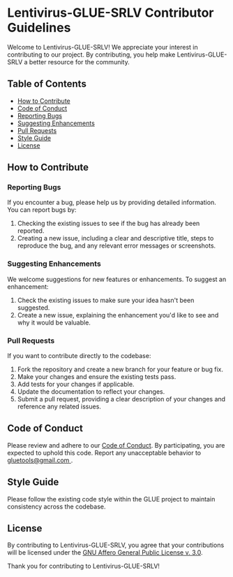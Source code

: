 # Lentivirus-GLUE-SRLV Contributor Guidelines

Welcome to Lentivirus-GLUE-SRLV! We appreciate your interest in contributing to our project. By contributing, you help make Lentivirus-GLUE-SRLV a better resource for the community.

## Table of Contents

- [How to Contribute](#how-to-contribute)
- [Code of Conduct](#code-of-conduct)
- [Reporting Bugs](#reporting-bugs)
- [Suggesting Enhancements](#suggesting-enhancements)
- [Pull Requests](#pull-requests)
- [Style Guide](#style-guide)
- [License](#license)

## How to Contribute

### Reporting Bugs

If you encounter a bug, please help us by providing detailed information. You can report bugs by:

1. Checking the existing issues to see if the bug has already been reported.
2. Creating a new issue, including a clear and descriptive title, steps to reproduce the bug, and any relevant error messages or screenshots.

### Suggesting Enhancements

We welcome suggestions for new features or enhancements. To suggest an enhancement:

1. Check the existing issues to make sure your idea hasn't been suggested.
2. Create a new issue, explaining the enhancement you'd like to see and why it would be valuable.

### Pull Requests

If you want to contribute directly to the codebase:

1. Fork the repository and create a new branch for your feature or bug fix.
2. Make your changes and ensure the existing tests pass.
3. Add tests for your changes if applicable.
4. Update the documentation to reflect your changes.
5. Submit a pull request, providing a clear description of your changes and reference any related issues.

## Code of Conduct

Please review and adhere to our [Code of Conduct](./code_of_conduct.md). By participating, you are expected to uphold this code. Report any unacceptable behavior to [gluetools@gmail.com ](mailto:gluetools@gmail.com ).

## Style Guide

Please follow the existing code style within the GLUE project to maintain consistency across the codebase.

## License

By contributing to Lentivirus-GLUE-SRLV, you agree that your contributions will be licensed under the [GNU Affero General Public License v. 3.0](https://www.gnu.org/licenses/agpl-3.0.en.html).

Thank you for contributing to Lentivirus-GLUE-SRLV!
